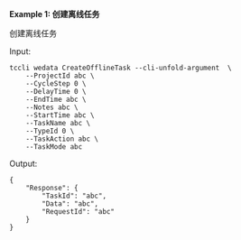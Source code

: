 **Example 1: 创建离线任务**

创建离线任务

Input: 

```
tccli wedata CreateOfflineTask --cli-unfold-argument  \
    --ProjectId abc \
    --CycleStep 0 \
    --DelayTime 0 \
    --EndTime abc \
    --Notes abc \
    --StartTime abc \
    --TaskName abc \
    --TypeId 0 \
    --TaskAction abc \
    --TaskMode abc
```

Output: 
```
{
    "Response": {
        "TaskId": "abc",
        "Data": "abc",
        "RequestId": "abc"
    }
}
```

